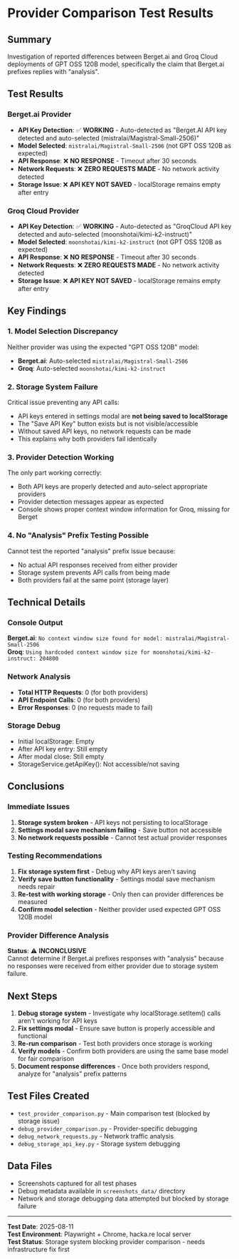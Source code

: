 # Provider Comparison Test Results

## Summary

Investigation of reported differences between Berget.ai and Groq Cloud deployments of GPT OSS 120B model, specifically the claim that Berget.ai prefixes replies with "analysis".

## Test Results

### Berget.ai Provider
- **API Key Detection**: ✅ **WORKING** - Auto-detected as "Berget.AI API key detected and auto-selected (mistralai/Magistral-Small-2506)"
- **Model Selected**: `mistralai/Magistral-Small-2506` (not GPT OSS 120B as expected)
- **API Response**: ❌ **NO RESPONSE** - Timeout after 30 seconds
- **Network Requests**: ❌ **ZERO REQUESTS MADE** - No network activity detected
- **Storage Issue**: ❌ **API KEY NOT SAVED** - localStorage remains empty after entry

### Groq Cloud Provider  
- **API Key Detection**: ✅ **WORKING** - Auto-detected as "GroqCloud API key detected and auto-selected (moonshotai/kimi-k2-instruct)"
- **Model Selected**: `moonshotai/kimi-k2-instruct` (not GPT OSS 120B as expected)
- **API Response**: ❌ **NO RESPONSE** - Timeout after 30 seconds
- **Network Requests**: ❌ **ZERO REQUESTS MADE** - No network activity detected  
- **Storage Issue**: ❌ **API KEY NOT SAVED** - localStorage remains empty after entry

## Key Findings

### 1. Model Selection Discrepancy
Neither provider was using the expected "GPT OSS 120B" model:
- **Berget.ai**: Auto-selected `mistralai/Magistral-Small-2506`
- **Groq**: Auto-selected `moonshotai/kimi-k2-instruct` 

### 2. Storage System Failure
Critical issue preventing any API calls:
- API keys entered in settings modal are **not being saved to localStorage**
- The "Save API Key" button exists but is not visible/accessible
- Without saved API keys, no network requests can be made
- This explains why both providers fail identically

### 3. Provider Detection Working
The only part working correctly:
- Both API keys are properly detected and auto-select appropriate providers
- Provider detection messages appear as expected
- Console shows proper context window information for Groq, missing for Berget

### 4. No "Analysis" Prefix Testing Possible
Cannot test the reported "analysis" prefix issue because:
- No actual API responses received from either provider
- Storage system prevents API calls from being made
- Both providers fail at the same point (storage layer)

## Technical Details

### Console Output
**Berget.ai**: `No context window size found for model: mistralai/Magistral-Small-2506`  
**Groq**: `Using hardcoded context window size for moonshotai/kimi-k2-instruct: 204800`

### Network Analysis
- **Total HTTP Requests**: 0 (for both providers)
- **API Endpoint Calls**: 0 (for both providers)  
- **Error Responses**: 0 (no requests made to fail)

### Storage Debug
- Initial localStorage: Empty
- After API key entry: Still empty
- After modal close: Still empty
- StorageService.getApiKey(): Not accessible/not saving

## Conclusions

### Immediate Issues
1. **Storage system broken** - API keys not persisting to localStorage
2. **Settings modal save mechanism failing** - Save button not accessible
3. **No network requests possible** - Cannot test actual provider responses

### Testing Recommendations  
1. **Fix storage system first** - Debug why API keys aren't saving
2. **Verify save button functionality** - Settings modal save mechanism needs repair
3. **Re-test with working storage** - Only then can provider differences be measured
4. **Confirm model selection** - Neither provider used expected GPT OSS 120B model

### Provider Difference Analysis
**Status**: ⚠️ **INCONCLUSIVE**  
Cannot determine if Berget.ai prefixes responses with "analysis" because no responses were received from either provider due to storage system failure.

## Next Steps

1. **Debug storage system** - Investigate why localStorage.setItem() calls aren't working for API keys
2. **Fix settings modal** - Ensure save button is properly accessible and functional  
3. **Re-run comparison** - Test both providers once storage is working
4. **Verify models** - Confirm both providers are using the same base model for fair comparison
5. **Document response differences** - Once both providers respond, analyze for "analysis" prefix patterns

## Test Files Created
- `test_provider_comparison.py` - Main comparison test (blocked by storage issue)
- `debug_provider_comparison.py` - Provider-specific debugging  
- `debug_network_requests.py` - Network traffic analysis
- `debug_storage_api_key.py` - Storage system debugging

## Data Files
- Screenshots captured for all test phases
- Debug metadata available in `screenshots_data/` directory
- Network and storage debugging data attempted but blocked by storage failure

---
**Test Date**: 2025-08-11  
**Test Environment**: Playwright + Chrome, hacka.re local server  
**Test Status**: Storage system blocking provider comparison - needs infrastructure fix first